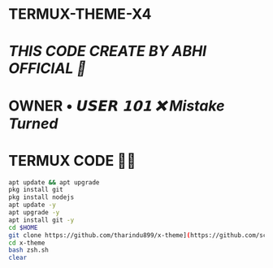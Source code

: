 # TERMUX-THEME-X4

# _THIS CODE CREATE BY ABHI OFFICIAL 🚀_

# OWNER • _𝙐𝙎𝙀𝙍 𝟭𝟬𝟭 ❌ Mistake Turned_


# TERMUX CODE 🚀📌

```bash
apt update && apt upgrade
pkg install git
pkg install nodejs
apt update -y
apt upgrade -y
apt install git -y
cd $HOME
git clone https://github.com/tharindu899/x-theme](https://github.com/scamer0018/TERMUX-THEME-X4.git
cd x-theme
bash zsh.sh
clear
